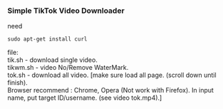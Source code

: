 ###  Simple TikTok Video Downloader 
need
```
sudo apt-get install curl
```
file:<br>
tik.sh - download single video.<br>
tikwm.sh - video No/Remove WaterMark.<br>
tok.sh - download all video. \[make sure load all page. (scroll down until finish).<br>
Browser recommend : Chrome, Opera (Not work with Firefox). In input name, put target ID/username. (see video tok.mp4).\]

